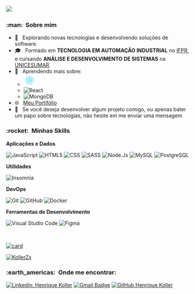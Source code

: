 ![](https://komarev.com/ghpvc/?username=VanessaSwerts&color=006bed)

<h3> :man: &nbsp;Sobre mim </h3>

- 🤔 &nbsp; Explorando novas tecnologias e desenvolvendo soluções de software.
- 🎓 &nbsp; Formado em **TECNOLOGIA EM AUTOMAÇÃO INDUSTRIAL** no <a href="https://telemaco.ifpr.edu.br/" target="_blank">IFPR</a>, e cursando **ANÁLISE E DESENVOLVIMENTO DE SISTEMAS** na <a href="https://www.unicesumar.edu.br/home/">UNICESUMAR</a>.
- 🌱 &nbsp; Aprendendo mais sobre:
  - <code><img height="32" src="https://raw.githubusercontent.com/github/explore/80688e429a7d4ef2fca1e82350fe8e3517d3494d/topics/react/react.png" alt="React"/></code>  
  - ![React](https://img.shields.io/badge/-React-333333?style=flat&logo=react)
  - ![MongoDB](https://img.shields.io/badge/MongoDB-4EA94B?style=flat&logo=mongodb&logoColor=white)
- :globe_with_meridians: &nbsp; <a href="https://koller-dev.vercel.app/">Meu Portifólio</a>
- 💬 &nbsp; Se você deseja desenvolver algum projeto comigo, ou apenas bater um papo sobre tecnologias, não hesite em me enviar uma mensagem 
<h3> :rocket: &nbsp;Minhas Skills </h3>

**Aplicações e Dados**

  ![JavaScript](https://img.shields.io/badge/-JavaScript-333333?style=flat&logo=javascript)
  ![HTML5](https://img.shields.io/badge/-HTML5-333333?style=flat&logo=HTML5)
  ![CSS](https://img.shields.io/badge/-CSS-333333?style=flat&logo=CSS3&logoColor=1572B6)
  ![SASS](https://img.shields.io/badge/Sass-CC6699?style=flat&logo=sass&logoColor=white)
  ![Node.Js](https://img.shields.io/badge/Node.js-43853D?style=flat&logo=node.js&logoColor=white)
  ![MySQL](https://img.shields.io/badge/-MySQL-333333?style=flat&logo=mysql)
  ![PostgreSQL](https://img.shields.io/badge/PostgreSQL-316192?style=flat&logo=postgresql&logoColor=white)

**Utilidades**

  ![Insomnia](https://img.shields.io/badge/-Insomnia-333333?style=flat&logo=insomnia)

**DevOps**

  ![Git](https://img.shields.io/badge/-Git-333333?style=flat&logo=git)
  ![GitHub](https://img.shields.io/badge/-GitHub-333333?style=flat&logo=github)
  ![Docker](https://img.shields.io/badge/-Docker-333333?style=flat&logo=docker)

**Ferramentas de Desenvolvimento**

  ![Visual Studio Code](https://img.shields.io/badge/-Visual%20Studio%20Code-333333?style=flat&logo=visual-studio-code&logoColor=007ACC)
  ![Figma](https://img.shields.io/badge/-Figma-333333?style=flat&logo=figma&logoColor=007ACC)

<br/>

[![card](https://github-readme-stats.vercel.app/api?username=KollerZx&theme=merko)](https://github.com/KollerZx/)


[![KollerZx](https://github-readme-stats.vercel.app/api/top-langs/?username=KollerZx&hide=html&layout=compact&theme=merko)](https://github.com/KollerZx/)


<h3> :earth_americas: &nbsp;Onde me encontrar: </h3> 

[![Linkedin: Henrique Koller](https://img.shields.io/badge/-Henrique-blue?style=flat-square&logo=Linkedin&logoColor=white&link=https://www.linkedin.com/in/henrique-koller/)](https://www.linkedin.com/in/henrique-koller/)
[![Gmail Badge](https://img.shields.io/badge/-henrique.koller@gmail.com-006bed?style=flat-square&logo=Gmail&logoColor=white&link=mailto:henrique.koller@gmail.com)](mailto:henrique.koller@gmail.com)
[![GitHub Henrique Koller]( https://img.shields.io/github/followers/KollerZx?label=follow&style=social)](https://github.com/KollerZx)

